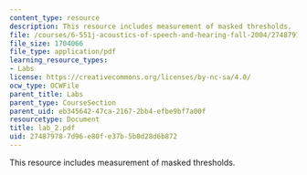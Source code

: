 ```yaml
---
content_type: resource
description: This resource includes measurement of masked thresholds.
file: /courses/6-551j-acoustics-of-speech-and-hearing-fall-2004/274879787d96e80fe37b5b0d28d6b872_lab_2.pdf
file_size: 1704066
file_type: application/pdf
learning_resource_types:
- Labs
license: https://creativecommons.org/licenses/by-nc-sa/4.0/
ocw_type: OCWFile
parent_title: Labs
parent_type: CourseSection
parent_uid: eb345642-47ca-2167-2bb4-efbe9bf7a00f
resourcetype: Document
title: lab_2.pdf
uid: 27487978-7d96-e80f-e37b-5b0d28d6b872
---
```

This resource includes measurement of masked thresholds.